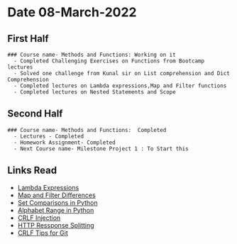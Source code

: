 
# Date 08-March-2022

## First Half
```
### Course name- Methods and Functions: Working on it
  - Completed Challenging Exercises on Functions from Bootcamp lectures
  - Solved one challenge from Kunal sir on List comprehension and Dict Comprehension
  - Completed lectures on Lambda expressions,Map and Filter functions
  - Completed lectures on Nested Statements and Scope

```
## Second Half
```
### Course name- Methods and Functions:  Completed
  - Lectures - Completed
  - Homework Assignment- Completed
  - Next Course name- Milestone Project 1 : To Start this

```
## Links Read
- [Lambda Expressions](https://www.w3schools.com/python/python_lambda.asp)
- [Map and Filter Differences](https://www.quora.com/What-is-the-difference-between-map-and-filter-in-Python#:~:text=K%20answer%20views-,Map%20takes%20all%20objects%20in%20a%20list%20and%20allows%20you,return%20True%20in%20that%20function.)
- [Set Comparisons in Python](https://betterprogramming.pub/a-visual-guide-to-set-comparisons-in-python-6ab7edb9ec41)
- [Alphabet Range in Python](https://stackoverflow.com/questions/16060899/alphabet-range-in-python)
- [CRLF Injection](https://owasp.org/www-community/vulnerabilities/CRLF_Injection#:~:text=The%20term%20CRLF%20refers%20to,in%20today's%20popular%20Operating%20Systems.)
- [HTTP Ressponse Splitting](https://owasp.org/www-community/attacks/HTTP_Response_Splitting)
- [CRLF Tips for Git](https://www.hanselman.com/blog/carriage-returns-and-line-feeds-will-ultimately-bite-you-some-git-tips)